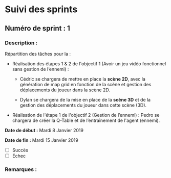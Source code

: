 # Suivi des sprints


## Numéro de sprint : 1

### Description :
Répartition des tâches pour la :

* Réalisation des étapes 1 & 2 de l'objectif 1 (Avoir un jeu vidéo fonctionnel sans gestion de l’ennemi) :

  - Cédric se chargera de mettre en place la **scène 2D**, avec la génération de map grid en fonction de la scène et gestion des déplacements du joueur dans la scène 2D.

  - Dylan se chargera de la mise en place de la **scène 3D** et de la gestion des déplacements du joueur dans cette scène (3D).

* Réalisation de l'étape 1 de l'objectif 2 (Gestion de l’ennemi) : Pedro se chargera de créer la Q-Table et de l’entraînement de l'agent (ennemi).



**Date de début :** Mardi 8 Janvier 2019

**Date de fin :** Mardi 15 Janvier 2019

- [ ] Succès
- [ ] Échec

### Remarques :
